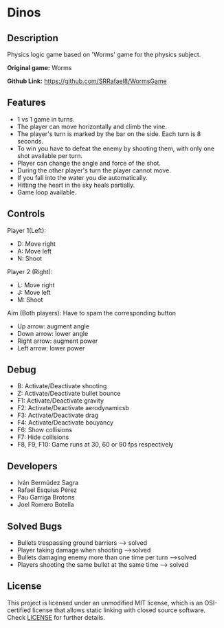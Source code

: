 # Dinos

## Description
Physics logic game based on 'Worms' game for the physics subject.

**Original game:** Worms

**Github Link:** https://github.com/SRRafael8/WormsGame

## Features
 - 1 vs 1 game in turns.
 - The player can move horizontally and climb the vine.
 - The player's turn is marked by the bar on the side. Each turn is 8 seconds.
 - To win you have to defeat the enemy by shooting them, with only one shot available per turn.
 - Player can change the angle and force of the shot.
 - During the other player's turn the player cannot move.
 - If you fall into the water you die automatically.
 - Hitting the heart in the sky heals partially.
 - Game loop available.

## Controls
Player 1(Left):
 - D: Move right
 - A: Move left
 - N: Shoot

Player 2 (Right):
 - L: Move right
 - J: Move left
 - M: Shoot

Aim (Both players):
Have to spam the corresponding button
 - Up arrow: augment angle
 - Down arrow: lower angle
 - Right arrow: augment power
 - Left arrow: lower power

## Debug
 - B: Activate/Deactivate shooting
 - Z: Activate/Deactivate bullet bounce
 - F1: Activate/Deactivate gravity
 - F2: Activate/Deactivate aerodynamicsb
 - F3: Activate/Deactivate drag
 - F4: Activate/Deactivate bouyancy
 - F6: Show collisions
 - F7: Hide collisions
 - F8, F9, F10: Game runs at 30, 60 or 90 fps respectively

## Developers
 - Iván Bermúdez Sagra
 - Rafael Esquius Pérez
 - Pau Garriga Brotons
 - Joel Romero Botella

## Solved Bugs
 - Bullets trespassing ground barriers --> solved
 - Player taking damage when shooting -->solved
 - Bullets damaging enemy more than one time per turn -->solved
 - Players shooting the same bullet at the same time --> solved

## License
This project is licensed under an unmodified MIT license, which is an OSI-certified license that allows static linking with closed source software. Check [LICENSE](LICENSE) for further details.
